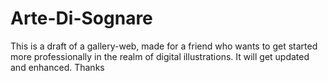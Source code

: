 # Arte-Di-Sognare

This is a draft of a gallery-web, made for a friend who wants to get started more professionally in the realm of digital illustrations.
It will get updated and enhanced.
Thanks
